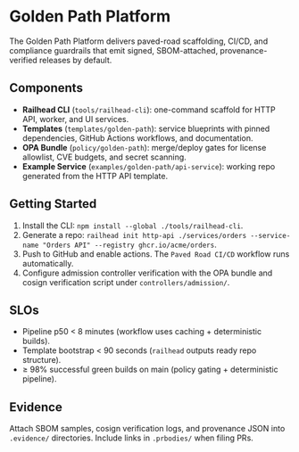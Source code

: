 # Golden Path Platform

The Golden Path Platform delivers paved-road scaffolding, CI/CD, and compliance guardrails that emit signed, SBOM-attached, provenance-verified releases by default.

## Components

- **Railhead CLI** (`tools/railhead-cli`): one-command scaffold for HTTP API, worker, and UI services.
- **Templates** (`templates/golden-path`): service blueprints with pinned dependencies, GitHub Actions workflows, and documentation.
- **OPA Bundle** (`policy/golden-path`): merge/deploy gates for license allowlist, CVE budgets, and secret scanning.
- **Example Service** (`examples/golden-path/api-service`): working repo generated from the HTTP API template.

## Getting Started

1. Install the CLI: `npm install --global ./tools/railhead-cli`.
2. Generate a repo: `railhead init http-api ./services/orders --service-name "Orders API" --registry ghcr.io/acme/orders`.
3. Push to GitHub and enable actions. The `Paved Road CI/CD` workflow runs automatically.
4. Configure admission controller verification with the OPA bundle and cosign verification script under `controllers/admission/`.

## SLOs

- Pipeline p50 < 8 minutes (workflow uses caching + deterministic builds).
- Template bootstrap < 90 seconds (`railhead` outputs ready repo structure).
- ≥ 98% successful green builds on main (policy gating + deterministic pipeline).

## Evidence

Attach SBOM samples, cosign verification logs, and provenance JSON into `.evidence/` directories. Include links in `.prbodies/` when filing PRs.
